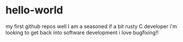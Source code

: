 # hello-world
my first github repos
well I am a seasoned if a bit rusty C developer
i'm looking to get back into software development
i love bugfixing!!
